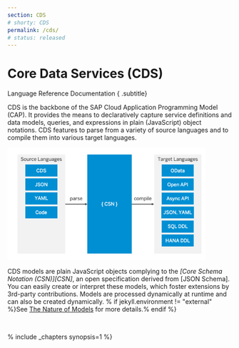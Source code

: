 ```yaml
---
section: CDS
# shorty: CDS
permalink: /cds/
# status: released
---
```


# Core Data Services (CDS)
Language Reference Documentation
{ .subtitle}

CDS is the backbone of the SAP Cloud Application Programming Model (CAP). It provides the means to declaratively capture service definitions and data models, queries, and expressions in plain (JavaScript) object notations. CDS features to parse from a variety of source languages and to compile them into various target languages.

<!-- % capture assets %}{{site.baseurl}}/{{page.path}}/../assets% endcapture %} -->

<img src="./assets/csn.png" style="width:444px" class="adapt"/>

CDS models are plain JavaScript objects complying to the _[Core Schema Notation (CSN)][CSN]_, an open specification derived from [JSON Schema]. You can easily create or interpret these models, which foster extensions by 3rd-party contributions. Models are processed dynamically at runtime and can also be created dynamically. % if jekyll.environment != "external" %}See [The Nature of Models](models) for more details.% endif %}

<br>

% include _chapters synopsis=1 %}
